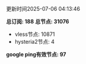 更新时间2025-07-06 04:13:46

**总订阅: 188**
**总节点: 31076**
- vless节点: 10871
- hysteria2节点: 4

**google ping有效节点: 97**
